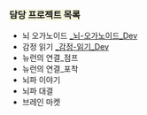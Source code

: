 
### <span style="background:#f5f5dc">담당 프로젝트 목록</span>

- 뇌 오가노이드 [_뇌-오가노이드_Dev](_뇌-오가노이드_Dev.md)
- 감정 읽기 [_감정-읽기_Dev](_감정-읽기_Dev.md)
- 뉴런의 연결_점프
- 뉴런의 연결_포착
- 뇌파 이야기
- 뇌파 대결
- 브레인 마켓